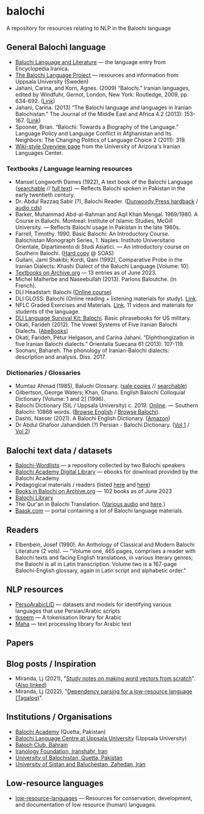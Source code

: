 # balochi
A repository for resources relating to NLP in the Balochi language

## General Balochi language

- [Baluchi Language and Literature](https://www.iranicaonline.org/articles/baluchistan-iii) — the language entry from Encyclopedia Iranica.
- [The Balochi Language Project](https://www.lingfil.uu.se/forskning/the-balochi-language-project/) — resources and information from Uppsala University (Sweden)
- Jahani, Carina, and Korn, Agnes. (2009) “Balochi.” Iranian languages, edited by Windfuhr, Gernot, London, New York: Routledge, 2009, pp. 634-692. ([Link](https://www.routledge.com/The-Iranian-Languages/Windfuhr/p/book/9780415622356))
- Jahani, Carina. (2013) “The Balochi language and languages in Iranian Balochistan.” The Journal of the Middle East and Africa 4.2 (2013): 153-167. ([Link](https://www.tandfonline.com/doi/abs/10.1080/21520844.2013.831333?journalCode=ujme20))
- Spooner, Brian. “Balochi: Towards a Biography of the Language.” Language Policy and Language Conflict in Afghanistan and Its Neighbors: The Changing Politics of Language Choice 2 (2011): 319.
- [Wiki-style Overview page](https://iranian-languages.arizona.edu/balochi) from the University of Arizona's Iranian Languages Center.

### Textbooks / Language learning resources

- Mansel Longworth Dames (1922), A text book of the Balochi Language ([searchable](https://dsal.uchicago.edu/dictionaries/dames-textbook/) // [full text](https://archive.org/details/textbookofbaloch00damerich)) — Reflects Balochi spoken in Pakistan in the early twentieth century.
- Dr. Abdul Razzaq Sabir (?), Balochi Reader. ([Dunwoody Press hardback](https://www.dunwoodypublishing.com/product-page/balochi-reader) / [audio cds](https://www.dunwoodypublishing.com/product-page/balochi-reader-audio-cd))
- Barker, Muhammad Abd-al-Rahman and Aqil Khan Mengal. 1969/1980. A Course in Baluchi. Montreal: Institute of Islamic Studies, McGill University. — Reflects Balochi usage in Pakistan in the late 1960s.
- Farrell, Timothy. 1990. Basic Balochi: An Introductory Course. Balochistan Monograph Series, 1. Naples: Instituto Universitario Orientale, Dipartimento di Studi Asiatici. — An introductory course on Southern Balochi. ([Hard copy](https://library.soas.ac.uk/Record/409066) @ SOAS)
- Guilani, Jami Shakibi; Kordi, Qani (1992), Comparative Probe in the Iranian Dialects: Khashi Dialect of the Baluchi Language [Volume: 10].
- [Textbooks on Archive.org](https://archive.org/search?query=subject%3A%22Baluchi+language%22) — 13 entries as of June 2023.
- Michel Malherbe and Naseebullah (2013). Parlons Baloutche. (in French).
- DLI Headstart: Balochi ([Online course](https://hs2.dliflc.edu/balochi.html))
- DLI GLOSS: Balochi (Online reading + listening materials for study). [Link](https://gloss.dliflc.edu).
- NFLC Graded Exercises and Materials. [Link](https://portal.nflc.umd.edu/lessons/language/balochi). 11 videos and materials for students of the language.
- [DLI Language Survival Kit: Balochi](https://fieldsupport.dliflc.edu/productList.aspx?v=lsk). Basic phrasebooks for US military.
- Okati, Farideh (2012). The Vowel Systems of Five Iranian Balochi Dialects. ([AbeBooks](https://www.abebooks.com/servlet/BookDetailsPL?bi=21221372929&searchurl=an%3Dokati%2Bfarideh%26sortby%3D17%26tn%3Dvowel%2Bsystems%2Bfive%2Biranian%2Bbalochi&cm_sp=snippet-_-srp1-_-title1))
- Okati, Farideh, Pétur Helgason, and Carina Jahani. “Diphthongization in five Iranian Balochi dialects.” Orientalia Suecana 61 (2013): 107-119.
- Soohani, Bahareh. The phonology of Iranian-Balochi dialects: description and analysis. Diss. 2017.

### Dictionaries / Glossaries

- Mumtaz Ahmad (1985), Baluchi Glossary. ([sale copies](http://www.multilingualbooks.com/balochi.html) // [searchable](https://dsal.uchicago.edu/dictionaries/mumtaz/))
- Gilbertson, George Waters; Khan, Ghano. English Balochi Colloquial Dictionary [Volume: 1 and 2] (1996).
- Balochi Dictionary (SIL / Uppsala University) c. 2019. [Online](https://www.webonary.org/balochidictionary/). — Southern Balochi: 10868 words. ([Browse English](https://www.webonary.org/balochidictionary/browse/browse-english/) / [Browse Balochi](https://www.webonary.org/balochidictionary/browse/browse-vernacular/)).
- Dashti, Nasser (2021). A Balochi English Dictionary. ([Amazon](https://www.amazon.com/Balochi-English-Dictionary-Naseer-Dashti/dp/1490798463?tag=soumet-20))
- Dr Abdul Ghafoor Jahandideh (?) Persian - Balochi Dictionary. ([Vol 1](https://ia600900.us.archive.org/25/items/BalochiPersianDictionaryVolOne/Balochi%20Persian%20Dictionary%20Vol%20One.pdf) / [Vol 2](https://ia800900.us.archive.org/25/items/BalochiPersianDictionaryVolOne/Balochi%20Persian%20Dictionary%20Vol%20Two.pdf))

## Balochi text data / datasets

- [Balochi-Wordlists](https://github.com/JunaidQadirB/Balochi-Wordlists) — a repository collected by two Balochi speakers
- [Balochi Academy Digital Library](https://ebook.balochiacademy.org) — ebooks for download provided by the Balochi Academy
- Pedagogical materials / readers (listed [here](http://salrc.uchicago.edu/workshops/sponsored/121203/resources/balochi_ronkin.htm) and [here](https://balochilinguist.wordpress.com/2011/03/25/teaching-materials-of-balochi-language/))
- [Books in Balochi on Archive.org](https://archive.org/details/booksbylanguage_balochi?tab=about) — 102 books as of June 2023
- [Balochi Library](https://balochlibrary.com)
- The Qur'an in Balochi Translation. ([Various audio](https://www.amazon.com/Balochi-Translation-Ibrahim-Muhammad-Madani/dp/B00YM0L4PE/ref=sr_1_17?sr=8-17&tag=soumet-20&keywords=balochi&dchild=1&qid=1589942632) and [here](https://www.youtube.com/playlist?list=PLoO2BPgoarMENaWcvehV35_L1m-XalPot).)
- [Baask.com](http://baask.com/archive/) — portal containing a lot of Balochi language materials.

## Readers

- Elbenbein, Josef (1990). An Anthology of Classical and Modern Balochi Literature (2 vols). — "Volume one, 465 pages, comprises a reader with Balochi texts and facing English translations, in various literary genres; the Balochi is all in Latin transcription. Volume two is a 167-page Balochi-English glossary, again in Latin script and alphabetic order."

## NLP resources

- [PersoArabicLID](https://github.com/sinaahmadi/PersoArabicLID) — datasets and models for identifying various languages that use Persian/Arabic scripts
- [tkseem](https://github.com/ARBML/tkseem) — A tokenisation library for Arabic
- [Maha](https://github.com/TRoboto/Maha) — text processing library for Arabic text

## Papers

## Blog posts / Inspiration

- Miranda, Lj (2021), "[Study notes on making word vectors from scratch](https://ljvmiranda921.github.io/notebook/2021/12/11/word-vectors/)". ([Also linked](https://towardsdatascience.com/creating-word-embeddings-coding-the-word2vec-algorithm-in-python-using-deep-learning-b337d0ba17a8))
- Miranda, Lj (2022), "[Dependency parsing for a low-resource language (Tagalog)](https://ljvmiranda921.github.io/notebook/2022/04/24/low-resource-dep-parse/)".

## Institutions / Organisations

- [Balochi Academy](https://ebook.balochiacademy.org/about-us) (Quetta, Pakistan)
- [Balochi Language Centre at Uppsala University](https://www.lingfil.uu.se/forskning/the-balochi-language-project/) (Uppsala University)
- [Baloch Club, Bahrain](https://www.facebook.com/BalochClubBH/)
- [Iranology Foundation, Iranshahr, Iran](http://iranology.ir)
- [University of Balochistan, Quetta, Pakistan](http://www.uob.edu.pk)
- [University of Sistan and Baluchestan, Zahedan, Iran](https://www.usb.ac.ir/en)

## Low-resource languages

- [low-resource-languages](https://github.com/RichardLitt/low-resource-languages) — Resources for conservation, development, and documentation of low resource (human) languages.